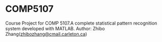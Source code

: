 # COMP5107
Course Project for COMP 5107.A complete statistical pattern recognition system developed with MATLAB.
Author: Zhibo Zhang(zhibozhang@cmail.carleton.ca)
